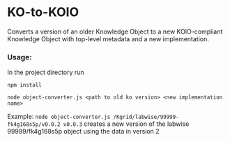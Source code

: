 # KO-to-KOIO

Converts a version of an older Knowledge Object to a new KOIO-compliant Knowledge Object with top-level metadata and a new implementation.

### Usage:
In the project directory run

```npm install```

```node object-converter.js <path to old ko version> <new implementation name>```

Example:
```node object-converter.js /Kgrid/labwise/99999-fk4g168s5p/v0.0.2 v0.0.3```
creates a new version of the labwise 99999/fk4g168s5p object using the data in version 2

